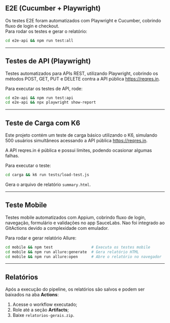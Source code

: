 ## E2E (Cucumber + Playwright)

Os testes E2E foram automatizados com Playwright e Cucumber, cobrindo fluxo de login e checkout.  
Para rodar os testes e gerar o relatório:  
```bash
cd e2e-api && npm run test:all
```
---

## Testes de API (Playwright)

Testes automatizados para APIs REST, utilizando Playwright, cobrindo os métodos POST, GET, PUT e DELETE contra a API pública https://reqres.in.

Para executar os testes de API, rode:  
```bash
cd e2e-api && npm run test:api
cd e2e-api && npx playwright show-report
```
---

## Teste de Carga com K6

Este projeto contém um teste de carga básico utilizando o K6, simulando 500 usuários simultâneos acessando a API pública https://reqres.in.

A API reqres.in é pública e possui limites, podendo ocasionar algumas falhas.

Para executar o teste:  
```bash
cd carga && k6 run tests/load-test.js
```
Gera o arquivo de relatório `summary.html`.

---

## Teste Mobile

Testes mobile automatizados com Appium, cobrindo fluxo de login, navegação, formulário e validações no app SauceLabs. Nao foi integrado ao GitActions
devido a complexidade com emulador.

Para rodar e gerar relatório Allure:  
```bash
cd mobile && npm test                 # Executa os testes mobile  
cd mobile && npm run allure:generate  # Gera relatório HTML  
cd mobile && npm run allure:open      # Abre o relatório no navegador  
```
---

## Relatórios

Após a execução do pipeline, os relatórios são salvos e podem ser baixados na aba **Actions**:
1. Acesse o workflow executado;
2. Role até a seção **Artifacts**;
3. Baixe `relatorios-gerais.zip`.


